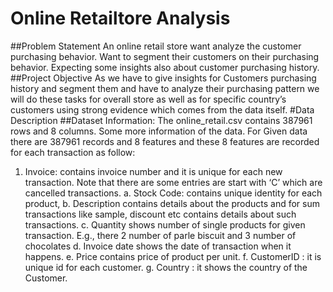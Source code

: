 # Online Retailtore Analysis
##Problem Statement 
An online retail store want analyze the customer purchasing 
behavior. Want to segment their customers on their purchasing 
behavior. Expecting some insights also about customer 
purchasing history.
##Project Objective 
As we have to give insights for Customers purchasing history 
and segment them and have to analyze their purchasing pattern 
we will do these tasks for overall store as well as for specific 
country’s customers using strong evidence which comes from 
the data itself.
#Data Description 
##Dataset Information: 
 The online_retail.csv contains 387961 rows and 8 columns. 
Some more information of the data. 
For Given data there are 387961 records and 8 features and these 8 features are 
recorded for each transaction as follow: 
1. Invoice: contains invoice number and it is unique for each new transaction. Note 
that there are some entries are start with ‘C’ which are cancelled transactions.
a. Stock Code: contains unique identity for each product, 
b. Description contains details about the products and for sum transactions 
like sample, discount etc contains details about such transactions. 
c. Quantity shows number of single products for given 
transaction. E.g., there 2 number of parle biscuit and 3 
number of chocolates 
d. Invoice date shows the date of transaction when it happens. 
e. Price contains price of product per unit. 
f. CustomerID : it is unique id for each customer. 
g. Country : it shows the country of the Customer.
